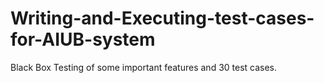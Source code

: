 # Writing-and-Executing-test-cases-for-AIUB-system
Black Box Testing of some important features and 30 test cases.
